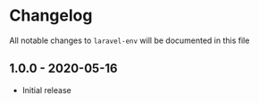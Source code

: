 # Changelog

All notable changes to `laravel-env` will be documented in this file

## 1.0.0 - 2020-05-16

- Initial release
